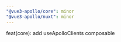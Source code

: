 ```yaml
---
"@vue3-apollo/core": minor
"@vue3-apollo/nuxt": minor
---
```


feat(core): add useApolloClients composable
